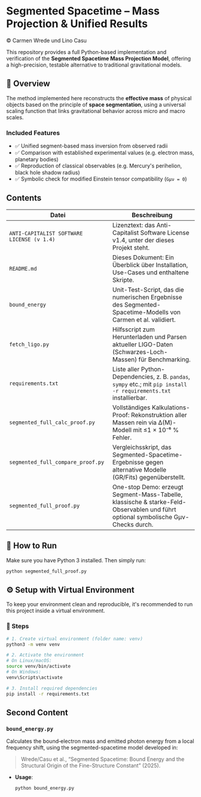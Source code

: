 # Segmented Spacetime – Mass Projection & Unified Results
© Carmen Wrede und Lino Casu

This repository provides a full Python-based implementation and verification of the **Segmented Spacetime Mass Projection Model**, offering a high-precision, testable alternative to traditional gravitational models.

## 📌 Overview

The method implemented here reconstructs the **effective mass** of physical objects based on the principle of **space segmentation**, using a universal scaling function that links gravitational behavior across micro and macro scales.

### Included Features

- ✅ Unified segment-based mass inversion from observed radii
- ✅ Comparison with established experimental values (e.g. electron mass, planetary bodies)
- ✅ Reproduction of classical observables (e.g. Mercury's perihelion, black hole shadow radius)
- ✅ Symbolic check for modified Einstein tensor compatibility (`Gμν = 0`)

## Contents

| Datei                                    | Beschreibung                                                                                                                       |
|------------------------------------------|------------------------------------------------------------------------------------------------------------------------------------|
| `ANTI-CAPITALIST SOFTWARE LICENSE (v 1.4)` | Lizenztext: das Anti-Capitalist Software License v1.4, unter der dieses Projekt steht.                                           |
| `README.md`                              | Dieses Dokument: Ein Überblick über Installation, Use-Cases und enthaltene Skripte.                                                |
| `bound_energy`                           | Unit-Test-Script, das die numerischen Ergebnisse des Segmented-Spacetime-Modells von Carmen et al. validiert.                      |
| `fetch_ligo.py`                          | Hilfsscript zum Herunterladen und Parsen aktueller LIGO-Daten (Schwarzes-Loch-Massen) für Benchmarking.                            |
| `requirements.txt`                       | Liste aller Python-Dependencies, z. B. `pandas`, `sympy` etc.; mit `pip install -r requirements.txt` installierbar.                |
| `segmented_full_calc_proof.py`           | Vollständiges Kalkulations-Proof: Rekonstruktion aller Massen rein via Δ(M)-Modell mit ≤1 × 10⁻⁶ % Fehler.                         |
| `segmented_full_compare_proof.py`        | Vergleichsskript, das Segmented-Spacetime-Ergebnisse gegen alternative Modelle (GR/Fits) gegenüberstellt.                          |
| `segmented_full_proof.py`                | One-stop Demo: erzeugt Segment-Mass-Tabelle, klassische & starke-Feld-Observablen und führt optional symbolische Gμν-Checks durch. |


## 🚀 How to Run

Make sure you have Python 3 installed. Then simply run:

```bash
python segmented_full_proof.py
````

## ⚙️ Setup with Virtual Environment

To keep your environment clean and reproducible, it's recommended to run this project inside a virtual environment.

### 🧰 Steps

```bash
# 1. Create virtual environment (folder name: venv)
python3 -m venv venv

# 2. Activate the environment
# On Linux/macOS:
source venv/bin/activate
# On Windows:
venv\Scripts\activate

# 3. Install required dependencies
pip install -r requirements.txt
````
## Second Content

### `bound_energy.py`

Calculates the bound‐electron mass and emitted photon energy from a local frequency shift, using the segmented-spacetime model developed in:

> Wrede/Casu et al., “Segmented Spacetime: Bound Energy and the Structural Origin of the Fine-Structure Constant” (2025).

- **Usage**:  
  ```bash
  python bound_energy.py


